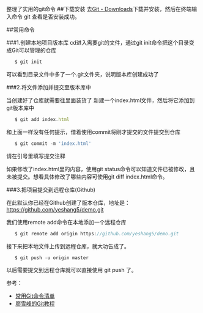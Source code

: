 
整理了实用的git命令
##下载安装
去[Git - Downloads](https://git-scm.com/downloads)下载并安装，然后在终端输入命令 git 查看是否安装成功。


##常用命令

###1.创建本地项目版本库
cd进入需要git的文件，通过git init命令把这个目录变成Git可以管理的仓库


```javascript
   $ git init
```

可以看到目录文件中多了一个.git文件夹，说明版本库创建成功了

###2.将文件添加并提交至版本库中

当创建好了仓库就需要往里面装货了
新建一个index.html文件，然后将它添加到git版本库中

```javascript
   $ git add index.html
```

和上面一样没有任何提示，借着使用commit将刚才提交的文件提交到仓库

```javascript
   $ git commit -m 'index.html'
```
请在引号里填写提交注释

如果修改了index.html里的内容，使用git status命令可以知道文件已被修改，且未被提交。想看具体修改了哪些内容可使用git diff index.html命令。

###3.把项目提交到远程仓库(Github)

在此默认你已经在Github创建了版本仓库，地址是：https://github.com/yeshang5/demo.git

我们使用remote add命令在本地添加一个远程仓库

```javascript
   $ git remote add origin https://github.com/yeshang5/demo.git
```
接下来把本地文件上传到远程仓库，就大功告成了。

```javascript
   $ git push -u origin master
```
以后需要提交到远程仓库就可以直接使用 git push 了。

参考：
* [常用Git命令清单](http://www.ruanyifeng.com/blog/2015/12/git-cheat-sheet.html)
* [廖雪峰的Git教程](https://www.liaoxuefeng.com/wiki/0013739516305929606dd18361248578c67b8067c8c017b000)

